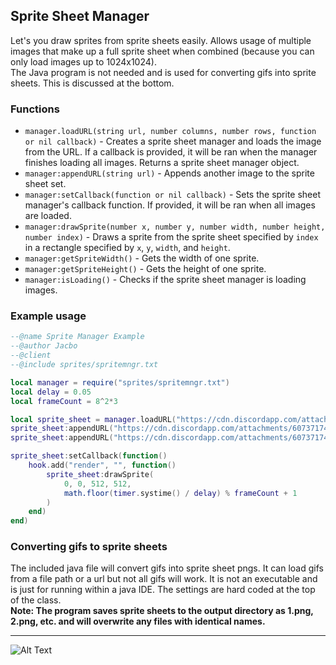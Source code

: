 ## Sprite Sheet Manager
Let's you draw sprites from sprite sheets easily. Allows usage of multiple images that make up a full sprite sheet when combined (because you can only load images up to 1024x1024).  
The Java program is not needed and is used for converting gifs into sprite sheets. This is discussed at the bottom.

### Functions
* `manager.loadURL(string url, number columns, number rows, function or nil callback)` - Creates a sprite sheet manager and loads the image from the URL. If a callback is provided, it will be ran when the manager finishes loading all images. Returns a sprite sheet manager object.
* `manager:appendURL(string url)` - Appends another image to the sprite sheet set.
* `manager:setCallback(function or nil callback)` - Sets the sprite sheet manager's callback function. If provided, it will be ran when all images are loaded.
* `manager:drawSprite(number x, number y, number width, number height, number index)` - Draws a sprite from the sprite sheet specified by `index` in a rectangle specified by `x`, `y`, `width`, and `height`.
* `manager:getSpriteWidth()` - Gets the width of one sprite.
* `manager:getSpriteHeight()` - Gets the height of one sprite.
* `manager:isLoading()` - Checks if the sprite sheet manager is loading images.

### Example usage
```lua
--@name Sprite Manager Example
--@author Jacbo
--@client
--@include sprites/spritemngr.txt

local manager = require("sprites/spritemngr.txt")
local delay = 0.05
local frameCount = 8^2*3

local sprite_sheet = manager.loadURL("https://cdn.discordapp.com/attachments/607371740540305424/871456722873618442/1.png", 8, 8)
sprite_sheet:appendURL("https://cdn.discordapp.com/attachments/607371740540305424/871456756759404584/2.png")
sprite_sheet:appendURL("https://cdn.discordapp.com/attachments/607371740540305424/871456772580335737/3.png")

sprite_sheet:setCallback(function()
    hook.add("render", "", function()
        sprite_sheet:drawSprite(
            0, 0, 512, 512,
            math.floor(timer.systime() / delay) % frameCount + 1
        )
    end)
end)
```

### Converting gifs to sprite sheets
The included java file will convert gifs into sprite sheet pngs. It can load gifs from a file path or a url but not all gifs will work. It is not an executable and is just for running within a java IDE. The settings are hard coded at the top of the class.  
**Note: The program saves sprite sheets to the output directory as 1.png, 2.png, etc. and will overwrite any files with identical names.**

---
![Alt Text](https://github.com/Jacbo1/Public-Starfall/blob/main/Sprite%20Sheet%20Manager/demo.gif?raw=true)
